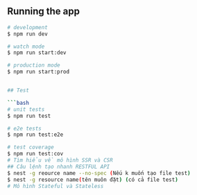 


## Running the app

```bash
# development
$ npm run dev

# watch mode
$ npm run start:dev

# production mode
$ npm run start:prod


## Test

```bash
# unit tests
$ npm run test

# e2e tests
$ npm run test:e2e

# test coverage
$ npm run test:cov
# Tìm hiểu về mô hình SSR và CSR
## Câu lệnh tạo nhanh RESTFUL API
$ nest -g reource name --no-spec (Nếu k muốn tạo file test)
$ nest -g resource name(tên muôn đặt) (có cả file test)
# Mô hình Stateful và Stateless